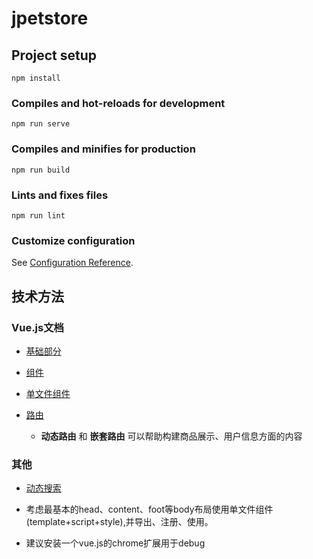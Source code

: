 # jpetstore

## Project setup
```
npm install
```

### Compiles and hot-reloads for development
```
npm run serve
```

### Compiles and minifies for production
```
npm run build
```

### Lints and fixes files
```
npm run lint
```

### Customize configuration
See [Configuration Reference](https://cli.vuejs.org/config/).

## 技术方法

### Vue.js文档

+ [基础部分](https://cn.vuejs.org/v2/guide)

+ [组件](https://cn.vuejs.org/v2/guide/components.html)

+ [单文件组件](https://cn.vuejs.org/v2/guide/single-file-components.html)

+ [路由](https://router.vuejs.org/zh/guide/)
    +  **动态路由** 和 **嵌套路由** 可以帮助构建商品展示、用户信息方面的内容

### 其他

+ [动态搜索](https://www.lodashjs.com/docs/lodash.debounce)

+ 考虑最基本的head、content、foot等body布局使用单文件组件(template+script+style),并导出、注册、使用。

+ 建议安装一个vue.js的chrome扩展用于debug